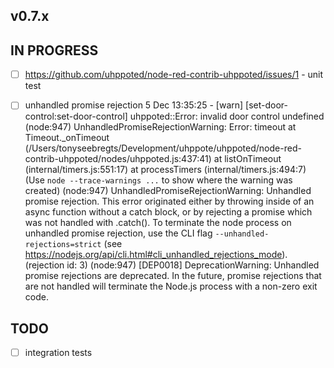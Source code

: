 ## v0.7.x

## IN PROGRESS

- [ ] https://github.com/uhppoted/node-red-contrib-uhppoted/issues/1
      - unit test

- [ ] unhandled promise rejection
      5 Dec 13:35:25 - [warn] [set-door-control:set-door-control] uhppoted::Error: invalid door control undefined
      (node:947) UnhandledPromiseRejectionWarning: Error: timeout
         at Timeout._onTimeout (/Users/tonyseebregts/Development/uhppote/uhppoted/node-red-contrib-uhppoted/nodes/uhppoted.js:437:41)
         at listOnTimeout (internal/timers.js:551:17)
         at processTimers (internal/timers.js:494:7)
      (Use `node --trace-warnings ...` to show where the warning was created)
      (node:947) UnhandledPromiseRejectionWarning: Unhandled promise rejection. This error originated either by throwing inside of an async function without a catch block, or by rejecting a promise which was not handled with .catch(). To terminate the node process on unhandled promise rejection, use the CLI flag `--unhandled-rejections=strict` (see https://nodejs.org/api/cli.html#cli_unhandled_rejections_mode). (rejection id: 3)
      (node:947) [DEP0018] DeprecationWarning: Unhandled promise rejections are deprecated. In the future, promise rejections that are not handled will terminate the Node.js process with a non-zero exit code.

## TODO

- [ ] integration tests

